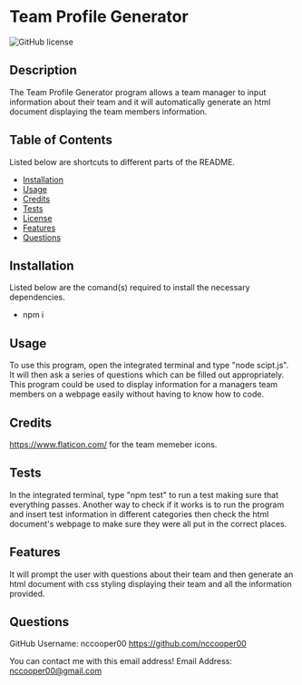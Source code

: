 # Team Profile Generator
                
![GitHub license](https://img.shields.io/badge/license-MIT-blue)
                
## Description
                        
The Team Profile Generator program allows a team manager to input information about their team and it will automatically generate an html document displaying the team members information.
                        
## Table of Contents
                        
Listed below are shortcuts to different parts of the README.
- [Installation](#installation)
- [Usage](#usage)
- [Credits](#credits)
- [Tests](#tests)
- [License](#liscense)
- [Features](#features)
- [Questions](#questions)
                        
## Installation
                
Listed below are the comand(s) required to install the necessary dependencies.    
-   npm i
                        
## Usage
                        
To use this program, open the integrated terminal and type "node scipt.js". It will then ask a series of questions which can be filled out appropriately. This program could be used to display information for a managers team members on a webpage easily without having to know how to code.
                        
## Credits
                        
https://www.flaticon.com/ for the team memeber icons.
                        
## Tests 
                        
In the integrated terminal, type "npm test" to run a test making sure that everything passes. Another way to check if it works is to run the program and insert test information in different categories then check the html document's webpage to make sure they were all put in the correct places.
                        
## Features
                        
It will prompt the user with questions about their team and then generate an html document with css styling displaying their team and all the information provided.
                
## Questions
                
GitHub Username: nccooper00
https://github.com/nccooper00
                
You can contact me with this email address!
Email Address: nccooper00@gmail.com
